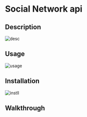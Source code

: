 # Social Network api


## Description
![desc](https://user-images.githubusercontent.com/100335717/187068478-0099287c-d6e5-4cd4-8d82-2760e340e05d.png)


## Usage
![usage](https://user-images.githubusercontent.com/100335717/187068483-ffb63840-7f92-4fdf-be85-6f3337debe8d.png)


## Installation
![instll](https://user-images.githubusercontent.com/100335717/187068525-6d51c4da-7b4f-42e7-a1ba-60d027e6312a.png)


## Walkthrough
